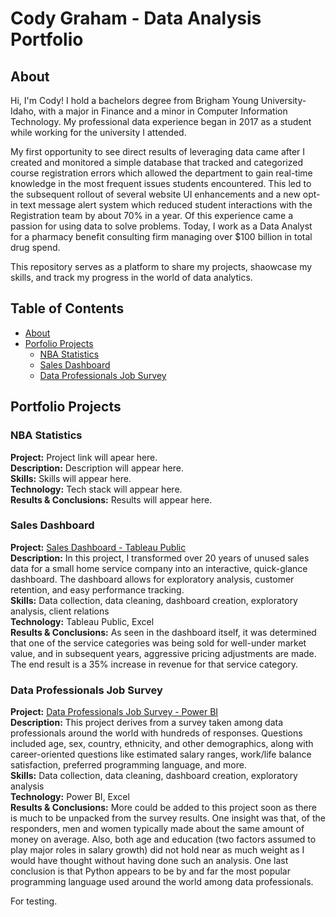 # Cody Graham - Data Analysis Portfolio

## **About**

Hi, I'm Cody! I hold a bachelors degree from Brigham Young University-Idaho, with a major in Finance and a minor in Computer Information Technology. My professional data experience began in 2017 as a student while working for the university I attended.

My first opportunity to see direct results of leveraging data came after I created and monitored a simple database that tracked and categorized course registration errors which allowed the department to gain real-time knowledge in the most frequent issues students encountered. This led to the subsequent rollout of several website UI enhancements and a new opt-in text message alert system which reduced student interactions with the Registration team by about 70% in a year. Of this experience came a passion for using data to solve problems. Today, I work as a Data Analyst for a pharmacy benefit consulting firm managing over $100 billion in total drug spend.

This repository serves as a platform to share my projects, shaowcase my skills, and track my progress in the world of data analytics.


## **Table of Contents**

- [About](o#About)
- [Porfolio Projects](#Portfolio-Projects)
  - [NBA Statistics](#NBA-Statistics)
  - [Sales Dashboard](#Sales-Dashboard)
  - [Data Professionals Job Survey](#Data-Professionals-Job-Survey)
 

## **Portfolio Projects**


### **NBA Statistics**

**Project:** Project link will apear here.  
**Description:** Description will appear here.  
**Skills:** Skills will appear here.  
**Technology:** Tech stack will appear here.  
**Results & Conclusions:** Results will appear here.  


### **Sales Dashboard**

**Project:** [Sales Dashboard - Tableau Public](https://public.tableau.com/app/profile/graham.analytics/viz/SalesDashboard_16736662040210/ServiceSales)  
**Description:** In this project, I transformed over 20 years of unused sales data for a small home service company into an interactive, quick-glance dashboard. The dashboard allows for exploratory analysis, customer retention, and easy performance tracking.  
**Skills:** Data collection, data cleaning, dashboard creation, exploratory analysis, client relations  
**Technology:** Tableau Public, Excel  
**Results & Conclusions:** As seen in the dashboard itself, it was determined that one of the service categories was being sold for well-under market value, and in subsequent years, aggressive pricing adjustments are made. The end result is a 35% increase in revenue for that service category.


### **Data Professionals Job Survey**

**Project:** [Data Professionals Job Survey - Power BI](url)  
**Description:** This project derives from a survey taken among data professionals around the world with hundreds of responses. Questions included age, sex, country, ethnicity, and other demographics, along with career-oriented questions like estimated salary ranges, work/life balance satisfaction, preferred programming language, and more.  
**Skills:** Data collection, data cleaning, dashboard creation, exploratory analysis  
**Technology:** Power BI, Excel  
**Results & Conclusions:** More could be added to this project soon as there is much to be unpacked from the survey results. One insight was that, of the responders, men and women typically made about the same amount of money on average. Also, both age and education (two factors assumed to play major roles in salary growth) did not hold near as much weight as I would have thought without having done such an analysis. One last conclusion is that Python appears to be by and far the most popular programming language used around the world among data professionals.



























































For testing.
